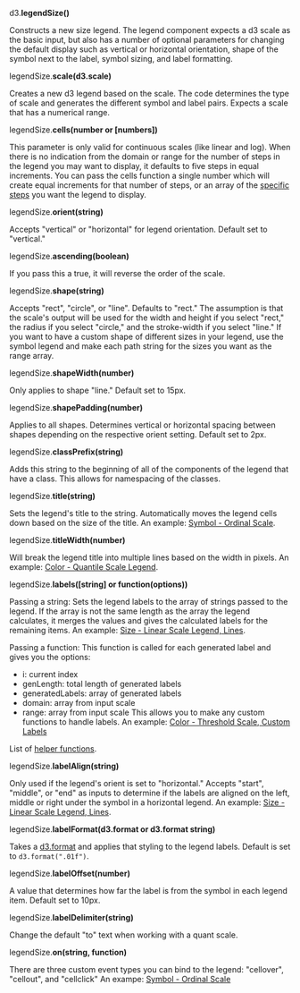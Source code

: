 d3.**legendSize()**

Constructs a new size legend. The legend component expects a d3 scale as the basic input, but also has a number of optional parameters for changing the default display such as vertical or horizontal orientation, shape of the symbol next to the label, symbol sizing, and label formatting.

legendSize.**scale(d3.scale)**

Creates a new d3 legend based on the scale. The code determines the type of scale and generates the different symbol and label pairs. Expects a scale that has a numerical range.

legendSize.**cells(number or [numbers])**

This parameter is only valid for continuous scales (like linear and log). When there is no indication from the domain or range for the number of steps in the legend you may want to display, it defaults to five steps in equal increments. You can pass the cells function a single number which will create equal increments for that number of steps, or an array of the [specific steps](#color-linear-custom) you want the legend to display.

legendSize.**orient(string)**

Accepts "vertical" or "horizontal" for legend orientation. Default set to "vertical."

legendSize.**ascending(boolean)**

If you pass this a true, it will reverse the order of the scale.

legendSize.**shape(string)**

Accepts "rect", "circle", or "line". Defaults to "rect." The assumption is that the scale's output will be used for the width and height if you select "rect," the radius if you select "circle," and the stroke-width if you select "line." If you want to have a custom shape of different sizes in your legend, use the symbol legend and make each path string for the sizes you want as the range array.

legendSize.**shapeWidth(number)**

Only applies to shape "line." Default set to 15px.

legendSize.**shapePadding(number)**

Applies to all shapes. Determines vertical or horizontal spacing between shapes depending on the respective orient setting. Default set to 2px.

legendSize.**classPrefix(string)**

Adds this string to the beginning of all of the components of the legend that have a class. This allows for namespacing of the classes.

legendSize.**title(string)**

Sets the legend's title to the string. Automatically moves the legend cells down based on the size of the title. An example: [Symbol - Ordinal Scale](#symbol-ordinal).

legendSize.**titleWidth(number)**

Will break the legend title into multiple lines based on the width in pixels. An example: [Color - Quantile Scale Legend](#color-quant).

legendSize.**labels([string] or function(options))**

Passing a string:
Sets the legend labels to the array of strings passed to the legend. If the array is not the same length as the array the legend calculates, it merges the values and gives the calculated labels for the remaining items. An example: [Size - Linear Scale Legend, Lines](#size-line).

Passing a function:
This function is called for each generated label and gives you the options:
- i: current index
- genLength: total length of generated labels
- generatedLabels: array of generated labels
- domain: array from input scale
- range: array from input scale
This allows you to make any custom functions to handle labels. An example: [Color - Threshold Scale, Custom Labels](#color-threshold)

List of [helper functions](#helpers).


legendSize.**labelAlign(string)**

Only used if the legend's orient is set to "horizontal." Accepts "start", "middle", or "end" as inputs to determine if the labels are aligned on the left, middle or right under the symbol in a horizontal legend. An example: [Size - Linear Scale Legend, Lines](#size-line).

legendSize.**labelFormat(d3.format or d3.format string)**


Takes a [d3.format](https://github.com/mbostock/d3/wiki/Formatting) and applies that styling to the legend labels. Default is set to `d3.format(".01f")`.

legendSize.**labelOffset(number)**

A value that determines how far the label is from the symbol in each legend item. Default set to 10px.

legendSize.**labelDelimiter(string)**

Change the default "to" text when working with a quant scale.

legendSize.**on(string, function)**

There are three custom event types you can bind to the legend: "cellover", "cellout", and "cellclick" An exampe: [Symbol - Ordinal Scale](#symbol-ordinal)

